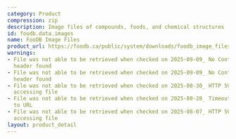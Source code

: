 ```yaml
---
category: Product
compression: zip
description: Image files of compounds, foods, and chemical structures
id: foodb.data.images
name: FooDB Image Files
product_url: https://foodb.ca/public/system/downloads/foodb_image_files.zip
warnings:
- File was not able to be retrieved when checked on 2025-09-09_ No Content-Length
  header found
- File was not able to be retrieved when checked on 2025-09-09_ No Content-Length
  header found
- File was not able to be retrieved when checked on 2025-08-30_ HTTP 502 error when
  accessing file
- File was not able to be retrieved when checked on 2025-08-28_ Timeout connecting
  to URL
- File was not able to be retrieved when checked on 2025-08-07_ HTTP 500 error when
  accessing file
layout: product_detail
---
```

